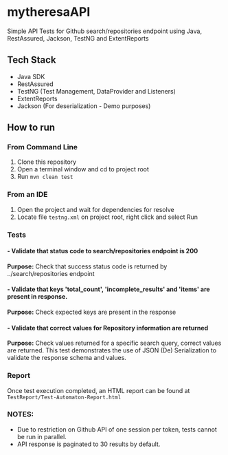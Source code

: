# mytheresaAPI
Simple API Tests for Github search/repositories endpoint using Java, RestAssured, Jackson, TestNG and ExtentReports

## Tech Stack
- Java SDK
- RestAssured 
- TestNG (Test Management, DataProvider and Listeners)
- ExtentReports
- Jackson (For deserialization - Demo purposes)

## How to run
### From Command Line
1. Clone this repository
2. Open a terminal window and cd to project root 
3. Run `mvn clean test`

### From an IDE
1. Open the project and wait for dependencies for resolve
2. Locate file `testng.xml` on project root, right click and select Run

### Tests
#### - Validate that status code to search/repositories endpoint is 200
**Purpose:** Check that success status code is returned by ../search/repositories endpoint

#### - Validate that keys 'total_count', 'incomplete_results' and 'items' are present in response.
**Purpose:** Check expected keys are present in the response

#### - Validate that correct values for Repository information are returned
**Purpose:** Check values returned for a specific search query, correct values are returned.
This test demonstrates the use of JSON (De) Serialization to validate the response schema and values.

### Report
Once test execution completed, an HTML report can be found at `TestReport/Test-Automaton-Report.html`

### NOTES: 
- Due to restriction on Github API of one session per token, tests cannot be run in parallel.
- API response is paginated to 30 results by default.
